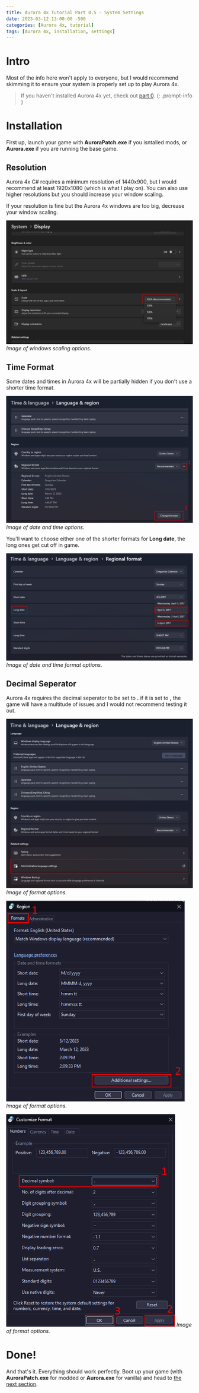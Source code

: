 ```yaml
---
title: Aurora 4x Tutorial Part 0.5 - System Settings
date: 2023-03-12 13:00:00 -500
categories: [Aurora 4x, tutorial]
tags: [Aurora 4x, installation, settings]
---
```

# Intro

Most of the info here won't apply to everyone, but I would recommend skimming it to ensure your system is properly set up to play Aurora 4x.

> If you haven't installed Aurora 4x yet, check out [part 0](https://7w1.github.io/posts/tutorial0/).
{: .prompt-info }

# Installation

First up, launch your game with **AuroraPatch.exe** if you isntalled mods, or **Aurora.exe** if you are running the base game.

## Resolution

Aurora 4x C# requires a minimum resolution of 1440x900, but I would recommend at least 1920x1080 (which is what I play on). You can also use higher resolutions but you should increase your window scaling.

If your resolution is fine but the Aurora 4x windows are too big, decrease your window scaling.

![img-description](/assets/img/aurora4x/tutorial0-5/scaling.png)
_Image of windows scaling options._

## Time Format

Some dates and times in Aurora 4x will be partially hidden if you don't use a shorter time format.

![img-description](/assets/img/aurora4x/tutorial0-5/format1.png)
_Image of date and time options._

You'll want to choose either one of the shorter formats for **Long date**, the long ones get cut off in game.

![img-description](/assets/img/aurora4x/tutorial0-5/format2.png)
_Image of date and time format options._

## Decimal Seperator

Aurora 4x requires the decimal seperator to be set to **.** if it is set to **,** the game will have a multitude of issues and I would not recommend testing it out.


![img-description](/assets/img/aurora4x/tutorial0-5/decimal1.png)
_Image of format options._

![img-description](/assets/img/aurora4x/tutorial0-5/decimal2.png)
_Image of format options._

![img-description](/assets/img/aurora4x/tutorial0-5/decimal3.png)
_Image of format options._

# Done!

And that's it. Everything should work perfectly. Boot up your game (with **AuroraPatch.exe** for modded or **Aurora.exe** for vanilla) and head to [the next section](https://7w1.github.io/posts/tutorial1/ "Tutorial Part 1 - Starting the game!").